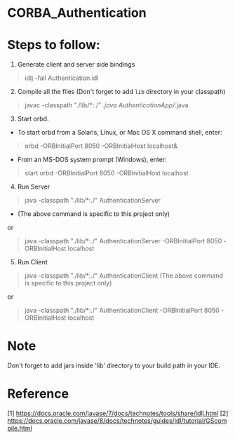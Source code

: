 # CORBA_Authentication

# Steps to follow:
1. Generate client and server side bindings
> idlj -fall Authentication.idl

2. Compile all the files (Don't forget to add `lib` directory in your classpath)
> javac -classpath "./lib/*:./" *.java AuthenticationApp/*.java

3. Start orbd.
- To start orbd from a Solaris, Linux, or Mac OS X command shell, enter:
> orbd -ORBInitialPort 8050 -ORBInitialHost localhost&
- From an MS-DOS system prompt (Windows), enter:
> start orbd -ORBInitialPort 8050 -ORBInitialHost localhost

4. Run Server
> java -classpath "./lib/*:./" AuthenticationServer
- (The above command is specific to this project only)

or

> java -classpath "./lib/*:./" AuthenticationServer -ORBInitialPort 8050 -ORBInitialHost localhost

5. Run Client
> java -classpath "./lib/*:./" AuthenticationClient
(The above command is specific to this project only)

or

> java -classpath "./lib/*:./" AuthenticationClient -ORBInitialPort 8050 -ORBInitialHost localhost

# Note
Don't forget to add jars inside 'lib' directory to your build path in your IDE.

# Reference
[1] https://docs.oracle.com/javase/7/docs/technotes/tools/share/idlj.html
[2] https://docs.oracle.com/javase/8/docs/technotes/guides/idl/tutorial/GScompile.html


